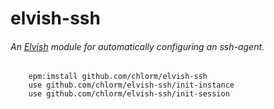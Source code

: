 # elvish-ssh

###### An [Elvish](https://elv.sh) module for automatically configuring an ssh-agent.

```elvish
    epm:imstall github.com/chlorm/elvish-ssh
    use github.com/chlorm/elvish-ssh/init-instance
    use github.com/chlorm/elvish-ssh/init-session
```
